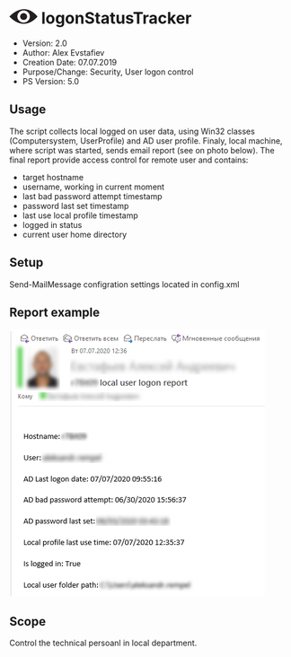 # ![Screenshot](eye-logo-50x26.png) logonStatusTracker

- Version: 2.0
- Author: Alex Evstafiev
- Creation Date:  07.07.2019
- Purpose/Change: Security, User logon control
- PS Version: 5.0 

## Usage
    
The script collects local logged on user data, using Win32 classes (Computersystem, UserProfile) and AD user profile. Finaly, local machine, where script was started, sends email report (see on photo below). The final report provide access control for remote user and contains:
- target hostname
- username, working in current moment
- last bad password attempt timestamp
- password last set timestamp
- last use local profile timestamp
- logged in status
- current user home directory

## Setup

Send-MailMessage configration settings located in config.xml  
## Report example

![Screenshot](mail-report-example.PNG)

## Scope

Control the technical persoanl in local department.